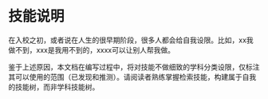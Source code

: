 # 技能说明
在入校之初，或者说在人生的很早期阶段，很多人都会给自我设限。比如，xx我做不到，xxx是我用不到的，xxxx可以让别人帮我做。


鉴于上述原因，本文档在编写过程中，将对技能不做细致的学科分类设限，仅标注其可以使用的范围（已发现和推测）。请阅读者熟练掌握检索技能，构建属于自我的技能树，而非学科技能树。